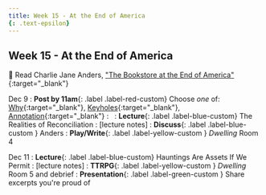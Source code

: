 ```yaml
---
title: Week 15 - At the End of America
{: .text-epsilon}
---
```


## Week 15 - At the End of America
   
📖 Read Charlie Jane Anders, ["The Bookstore at the End of America"](/ws297y/assets/pdfs/anders_bookstore_at_end_of_america.pdf){:target="_blank"}   
   
Dec 9
: **Post by 11am**{: .label .label-red-custom} Choose *one* of: [Why](https://visforvali.github.io/ws297y/prompts/#why){:target="_blank"}, [Keyholes](https://visforvali.github.io/ws297y/prompts/#keyholes){:target="_blank"}, [Annotation](https://visforvali.github.io/ws297y/prompts/#annotation){:target="_blank"}
  : &nbsp;
: **Lecture**{: .label .label-blue-custom} The Realities of Reconciliation
  : [lecture notes]
: **Discuss**{: .label .label-blue-custom } Anders
: **Play/Write**{: .label .label-yellow-custom } *Dwelling* Room 4

Dec 11
: **Lecture**{: .label .label-blue-custom} Hauntings Are Assets If We Permit
  : [lecture notes]
: **TTRPG**{: .label .label-yellow-custom } *Dwelling* Room 5 and debrief
: **Presentation**{: .label .label-green-custom } Share excerpts you're proud of 